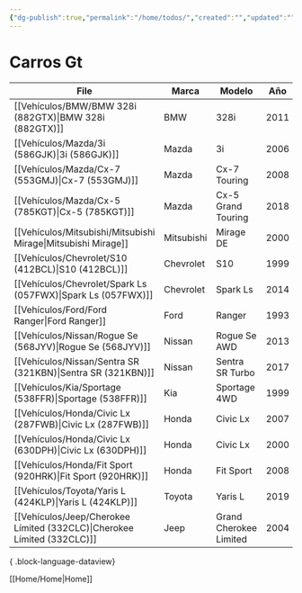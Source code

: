 ```yaml
---
{"dg-publish":true,"permalink":"/home/todos/","created":"","updated":""}
---
```




# Carros Gt


| File                                                                       | Marca      | Modelo                 | Año  |
| -------------------------------------------------------------------------- | ---------- | ---------------------- | ---- |
| [[Vehículos/BMW/BMW 328i (882GTX)\|BMW 328i (882GTX)]]                  | BMW        | 328i                   | 2011 |
| [[Vehículos/Mazda/3i (586GJK)\|3i (586GJK)]]                            | Mazda      | 3i                     | 2006 |
| [[Vehículos/Mazda/Cx-7 (553GMJ)\|Cx-7 (553GMJ)]]                        | Mazda      | Cx-7 Touring           | 2008 |
| [[Vehículos/Mazda/Cx-5 (785KGT)\|Cx-5 (785KGT)]]                        | Mazda      | Cx-5 Grand Touring     | 2018 |
| [[Vehículos/Mitsubishi/Mitsubishi Mirage\|Mitsubishi Mirage]]           | Mitsubishi | Mirage DE              | 2000 |
| [[Vehículos/Chevrolet/S10 (412BCL)\|S10 (412BCL)]]                      | Chevrolet  | S10                    | 1999 |
| [[Vehículos/Chevrolet/Spark Ls (057FWX)\|Spark Ls (057FWX)]]            | Chevrolet  | Spark Ls               | 2014 |
| [[Vehículos/Ford/Ford Ranger\|Ford Ranger]]                             | Ford       | Ranger                 | 1993 |
| [[Vehículos/Nissan/Rogue Se (568JYV)\|Rogue Se (568JYV)]]               | Nissan     | Rogue Se AWD           | 2013 |
| [[Vehículos/Nissan/Sentra SR (321KBN)\|Sentra SR (321KBN)]]             | Nissan     | Sentra SR Turbo        | 2017 |
| [[Vehículos/Kia/Sportage (538FFR)\|Sportage (538FFR)]]                  | Kia        | Sportage 4WD           | 1999 |
| [[Vehículos/Honda/Civic Lx (287FWB)\|Civic Lx (287FWB)]]                | Honda      | Civic Lx               | 2007 |
| [[Vehículos/Honda/Civic Lx (630DPH)\|Civic Lx (630DPH)]]                | Honda      | Civic Lx               | 2000 |
| [[Vehículos/Honda/Fit Sport (920HRK)\|Fit Sport (920HRK)]]              | Honda      | Fit Sport              | 2008 |
| [[Vehículos/Toyota/Yaris L (424KLP)\|Yaris L (424KLP)]]                 | Toyota     | Yaris L                | 2019 |
| [[Vehículos/Jeep/Cherokee Límited (332CLC)\|Cherokee Límited (332CLC)]] | Jeep       | Grand Cherokee Limited | 2004 |

{ .block-language-dataview}


[[Home/Home\|Home]]
